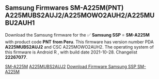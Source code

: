 <h2>Samsung Firmwares SM-A225M(PNT) A225MUBS2AUJ2/A225MOWO2AUH2/A225MUBU2AUH1</h2>
Download the Samsung firmware for the ✅ <strong>Samsung SSP </strong> ⭐ <strong>SM-A225M</strong> with product code <strong>PNT</strong> <strong> from Peru</strong>. This firmware has version number PDA <strong>A225MUBS2AUJ2</strong> and CSC A225MOWO2AUH2. The operating system of this firmware is Android R , with build date 2021-10-28. Changelist <strong>22267077</strong>.


[SM-A225M](https://samfirm.shop/samsung/model/SM-A225M)
[A225MUBS2AUJ2](https://samfirm.shop/samsung/pda/A225MUBS2AUJ2)
[Download Firmware Samsung SSP SM-A225M](https://samfirm.shop/samsung/firmware/469550)

